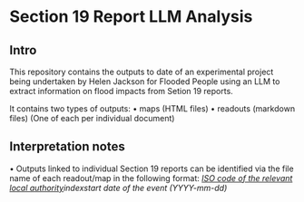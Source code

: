 # Section 19 Report LLM Analysis

## Intro

This repository contains the outputs to date of an experimental project being undertaken by Helen Jackson for Flooded People using an LLM to extract information on flood impacts from Setion 19 reports.

It contains two types of outputs:
• maps (HTML files)
• readouts (markdown files)
(One of each per individual document)

## Interpretation notes
• Outputs linked to individual Section 19 reports can be identified via the file name of each readout/map in the following format:
[*ISO code of the relevant local authority*](https://www.iso.org/obp/ui#iso:code:3166:GB)_*index*_*start date of the event (YYYY-mm-dd)*

